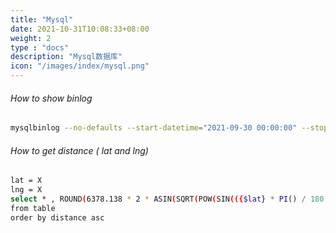 ```yaml
---
title: "Mysql"
date: 2021-10-31T10:08:33+08:00
weight: 2
type : "docs"
description: "Mysql数据库"
icon: "/images/index/mysql.png"
---
```


###### How to show binlog
```bash
mysqlbinlog --no-defaults --start-datetime="2021-09-30 00:00:00" --stop-datetime="2021-09-30 23:00:00" -d database --base64-output=DECODE-ROWS -v  /binlog/master-bin.001255 --result-file=/root/binlog/mysqllog001255.sql
```

###### How to get distance ( lat and lng)
```bash
lat = X
lng = X
select * , ROUND(6378.138 * 2 * ASIN(SQRT(POW(SIN(({$lat} * PI() / 180 - lat * PI() / 180) / 2),2) + COS({$lat} * PI() / 180) * COS(lat * PI() / 180) * POW(SIN(({$lng} * PI() / 180 -   lng * PI() / 180) / 2),2))), 5)*1000 AS distance
from table
order by distance asc 
```